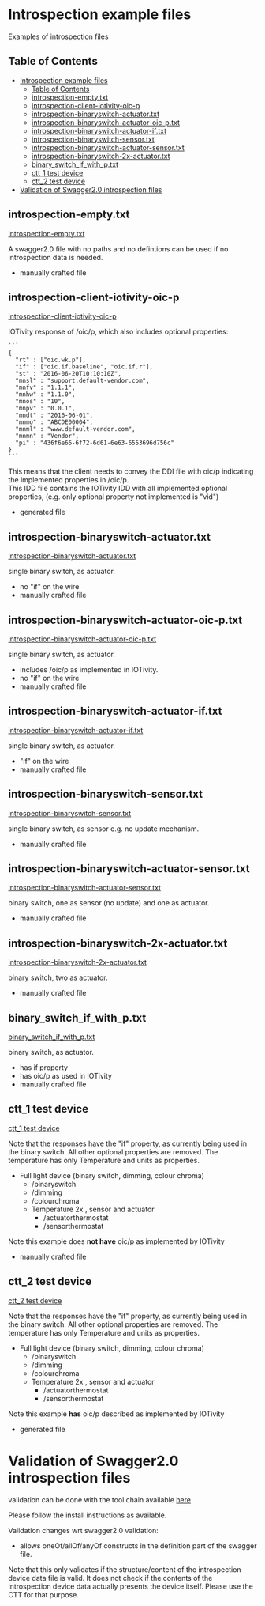 # Introspection example files

Examples of introspection files

## Table of Contents

- [Introspection example files](#introspection-example-files)
  - [Table of Contents](#table-of-contents)
  - [introspection-empty.txt](#introspection-emptytxt)
  - [introspection-client-iotivity-oic-p](#introspection-client-iotivity-oic-p)
  - [introspection-binaryswitch-actuator.txt](#introspection-binaryswitch-actuatortxt)
  - [introspection-binaryswitch-actuator-oic-p.txt](#introspection-binaryswitch-actuator-oic-ptxt)
  - [introspection-binaryswitch-actuator-if.txt](#introspection-binaryswitch-actuator-iftxt)
  - [introspection-binaryswitch-sensor.txt](#introspection-binaryswitch-sensortxt)
  - [introspection-binaryswitch-actuator-sensor.txt](#introspection-binaryswitch-actuator-sensortxt)
  - [introspection-binaryswitch-2x-actuator.txt](#introspection-binaryswitch-2x-actuatortxt)
  - [binary_switch_if_with_p.txt](#binaryswitchifwithptxt)
  - [ctt_1 test device](#ctt1-test-device)
  - [ctt_2 test device](#ctt2-test-device)
- [Validation of Swagger2.0 introspection files](#validation-of-swagger20-introspection-files)

## introspection-empty.txt

  [introspection-empty.txt](https://github.com/openconnectivityfoundation/DeviceBuilder/blob/master/introspection-examples/ctt_1.swagger.json)
  
  A swagger2.0 file with no paths and no defintions
  can be used if no introspection data is needed.

- manually crafted file
  
## introspection-client-iotivity-oic-p

  [introspection-client-iotivity-oic-p](https://github.com/openconnectivityfoundation/DeviceBuilder/blob/master/introspection-examples/introspection-client-iotivity-oic-p.txt)

  IOTivity response of /oic/p, which also includes optional properties:

    ```
    {
      "rt" : ["oic.wk.p"],
      "if" : ["oic.if.baseline", "oic.if.r"],
      "st" : "2016-06-20T10:10:10Z",
      "mnsl" : "support.default-vendor.com",
      "mnfv" : "1.1.1",
      "mnhw" : "1.1.0",
      "mnos" : "10",
      "mnpv" : "0.0.1",
      "mndt" : "2016-06-01",
      "mnmo" : "ABCDE00004",
      "mnml" : "www.default-vendor.com",
      "mnmn" : "Vendor",
      "pi" : "436f6e66-6f72-6d61-6e63-6553696d756c"
    }
    ```   
  This means that the client needs to convey the DDI file with oic/p indicating the implemented properties in /oic/p.  
  This IDD file contains the IOTivity IDD with all implemented optional properties, (e.g. only optional property not implemented is "vid")

- generated file
  
## introspection-binaryswitch-actuator.txt

[introspection-binaryswitch-actuator.txt](https://github.com/openconnectivityfoundation/DeviceBuilder/blob/master/introspection-examples/introspection-binaryswitch-actuator.txt)
  
single binary switch, as actuator.

- no "if" on the wire
- manually crafted file

## introspection-binaryswitch-actuator-oic-p.txt

[introspection-binaryswitch-actuator-oic-p.txt](https://github.com/openconnectivityfoundation/DeviceBuilder/blob/master/introspection-examples/introspection-binaryswitch-actuator-oic-p.txt)
  
single binary switch, as actuator.

- includes /oic/p as implemented in IOTivity.
- no "if" on the wire
- manually crafted file
  
## introspection-binaryswitch-actuator-if.txt

[introspection-binaryswitch-actuator-if.txt](https://github.com/openconnectivityfoundation/DeviceBuilder/blob/master/introspection-examples/introspection-binaryswitch-actuator-if.txt)

single binary switch, as actuator.

- "if" on the wire
- manually crafted file

## introspection-binaryswitch-sensor.txt

[introspection-binaryswitch-sensor.txt](https://github.com/openconnectivityfoundation/DeviceBuilder/blob/master/introspection-examples/introspection-binaryswitch-sensor.txt)

single binary switch, as sensor e.g. no update mechanism.

- manually crafted file
  
## introspection-binaryswitch-actuator-sensor.txt

[introspection-binaryswitch-actuator-sensor.txt](https://github.com/openconnectivityfoundation/DeviceBuilder/blob/master/introspection-examples/introspection-binaryswitch-actuator-sensor.txt)

binary switch, one as sensor (no update) and one as actuator.

- manually crafted file
  
## introspection-binaryswitch-2x-actuator.txt

[introspection-binaryswitch-2x-actuator.txt](https://github.com/openconnectivityfoundation/DeviceBuilder/blob/master/introspection-examples/introspection-binaryswitch-2x-actuator.txt)
  
binary switch, two as actuator.

- manually crafted file
  
## binary_switch_if_with_p.txt

[binary_switch_if_with_p.txt](https://github.com/openconnectivityfoundation/DeviceBuilder/blob/master/introspection-examples/binary_switch_if_with_p.txt)
  
binary switch,  as actuator.

- has if property
- has oic/p as used in IOTivity
- manually crafted file
  
## ctt_1 test device

[ctt_1 test device](https://github.com/openconnectivityfoundation/DeviceBuilder/blob/master/introspection-examples/ctt_1.swagger.json)

Note that the responses have the "if" property, as currently being used in the binary switch.
All other optional properties are removed.
The temperature has only Temperature and units as properties.

- Full light device (binary switch, dimming, colour chroma)
  - /binaryswitch
  - /dimming
  - /colourchroma
  - Temperature 2x , sensor and actuator
    - /actuatorthermostat
    - /sensorthermostat

Note this example does __not have__ oic/p as implemented by IOTivity

- manually crafted file

## ctt_2 test device

[ctt_2 test device](https://github.com/openconnectivityfoundation/DeviceBuilder/blob/master/introspection-examples/ctt_2.swagger.json)

Note that the responses have the "if" property, as currently being used in the binary switch.
All other optional properties are removed.
The temperature has only Temperature and units as properties.

- Full light device (binary switch, dimming, colour chroma)
  - /binaryswitch
  - /dimming
  - /colourchroma
  - Temperature 2x , sensor and actuator
    - /actuatorthermostat
    - /sensorthermostat

Note this example __has__ oic/p described as implemented by IOTivity

- generated file

# Validation of Swagger2.0 introspection files

validation can be done with the tool chain available [here](https://github.com/WAvdBeek/wb-swagger-node)

Please follow the install instructions as available.

Validation changes wrt swagger2.0 validation:

- allows oneOf/allOf/anyOf constructs in the definition part of the swagger file.

Note that this only validates if the structure/content of the introspection device data file is valid.
It does not check if the contents of the introspection device data actually presents the device itself.
Please use the CTT for that purpose.
